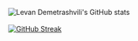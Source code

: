 ![Levan Demetrashvili's GitHub stats](https://github-readme-stats.vercel.app/api?username=Levan-Demetrashvili&theme=great-gatsby&show_icons=true)
<br />
<br />
[![GitHub Streak](https://streak-stats.demolab.com?user=Levan-Demetrashvili&theme=dark&card_width=1024)](https://git.io/streak-stats)
